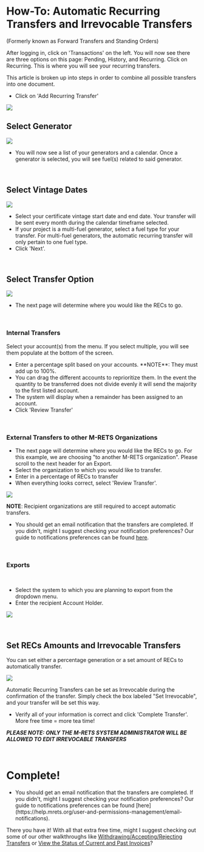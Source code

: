 # How-To: Automatic Recurring Transfers and Irrevocable Transfers

(Formerly known as Forward Transfers and Standing Orders)

After logging in, click on 'Transactions' on the left. You will now see there are three options on this page: Pending, History, and Recurring. Click on Recurring. This is where you will see your recurring transfers.

This article is broken up into steps in order to combine all possible transfers into one document.

-   Click on 'Add Recurring Transfer'

![](https://github.com/mrets/photos/blob/master/automatic_recurring_transfers1b.png?raw=true)

## Select Generator

![](https://github.com/mrets/photos/blob/master/automatic_recurring_transfers2b.png?raw=true)

-   You will now see a list of your generators and a calendar. Once a generator is selected, you will see fuel(s) related to said generator.

<br>

## Select Vintage Dates

![](https://github.com/mrets/photos/blob/master/automatic_recurring_transfers3b.png?raw=true)

<ul>
  <li>Select your certificate vintage start date and end date. Your transfer will be sent every month during the calendar timeframe selected.</li>
  <li>If your project is a multi-fuel generator, select a fuel type for your transfer. For multi-fuel generators, the automatic recurring transfer will only pertain to one fuel type.</li>
  <li>Click 'Next'.</li>
  </ul>

<br>

## Select Transfer Option

![](https://github.com/mrets/photos/blob/master/automatic_recurring_transfers5b.png?raw=true)

-   The next page will determine where you would like the RECs to go.

<br>

### Internal Transfers

Select your account(s) from the menu. If you select multiple, you will see them populate at the bottom of the screen.

<ul>
  <li>Enter a percentage split based on your accounts. **NOTE**: They must add up to 100%.</li>
  <li>You can drag the different accounts to reprioritize them. In the event the quantity to be transferred does not divide evenly it will send the majority to the first listed account.</li>
 <li>The system will display when a remainder has been assigned to an account.</li>
  <li>Click 'Review Transfer'</li>
  </ul>

<br>

### External Transfers to other M-RETS Organizations

-   The next page will determine where you would like the RECs to go. For this example, we are choosing "to another M-RETS organization". Please scroll to the next header for an Export.
-   Select the organization to which you would like to transfer.
-   Enter in a percentage of RECs to transfer
-   When everything looks correct, select 'Review Transfer'.

![](https://github.com/mrets/photos/blob/master/automatic_recurring_transfers6b.png?raw=true)

**NOTE**: Recipient organizations are still required to accept automatic transfers.
-   You should get an email notification that the transfers are completed. If you didn't, might I suggest checking your notification preferences? Our guide to notifications preferences can be found [here](https://mrets.github.io/Help/billing_email_notifications).

<br>

### Exports
 
-   Select the system to which you are planning to export from the dropdown menu.
-   Enter the recipient Account Holder.

![](https://github.com/mrets/photos/blob/master/automatic_recurring_transfers9b.png?raw=true)

<br>

## Set RECs Amounts and Irrevocable Transfers

You can set either a percentage generation or a set amount of RECs to automatically transfer.

![](https://github.com/mrets/photos/blob/master/automatic_recurring_transfers7b.png?raw=true)

Automatic Recurring Transfers can be set as Irrevocable during the confirmation of the transfer. Simply check the box labeled "Set Irrevocable", and your transfer will be set this way.

<ul>
  <li>Verify all of your information is correct and click 'Complete Transfer'. More free time = more tea time!</li>
  </ul>

***PLEASE NOTE: ONLY THE M-RETS SYSTEM ADMINISTRATOR WILL BE ALLOWED TO EDIT IRREVOCABLE TRANSFERS***

<br>

# Complete!

<ul>
  <li>You should get an email notification that the transfers are completed. If you didn't, might I suggest checking your notification preferences? Our guide to notifications preferences can be found [here](https://help.mrets.org/user-and-permissions-management/email-notifications).</li>
  </ul>

There you have it! With all that extra free time, might I suggest checking out some of our other walkthroughs like [Withdrawing/Accepting/Rejecting Transfers](https://mrets.github.io/Help/transactions_withdrawing_accepting_rejecting_transfers) or [View the Status of Current and Past Invoices](https://mrets.github.io/Help/billing_viewing_invoices)?
